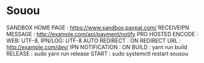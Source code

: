 # Souou

SANDBOX HOME PAGE   : https://www.sandbox.paypal.com/
RECEIVEIPN MESSAGE  : http://example.com/api/payment/notify
PRO HOSTED ENCODE   : WEB: UTF-8, IPN/LOG: UTF-8
AUTO REDIRECT       : ON
REDIRECT URL        : http://example.com/dev/
IPN NOTIFICATION    : ON
BUILD               : yarn run build
RELEASE             : sudo yarn run release
START               : sudo systemctl restart sousou
